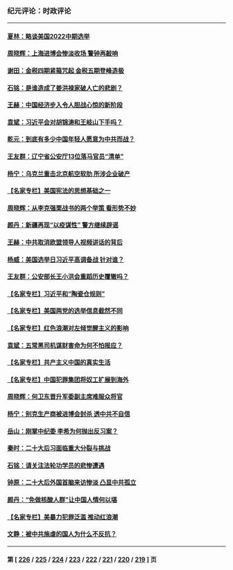 ### 纪元评论：时政评论
---
#### [夏林：略谈美国2022中期选举](../../pages/nsc1025/n13863640.md) 
#### [周晓辉：上海进博会惨淡收场 警钟再敲响](../../pages/nsc1025/n13863574.md) 
#### [谢田：金税四期紧箍咒起 金税五期登峰造极](../../pages/nsc1025/n13863576.md) 
#### [石铭：是谁造成了姜洪禄家破人亡的悲剧？](../../pages/nsc1025/n13863223.md) 
#### [王赫：中国经济步入令人胆战心惊的新阶段](../../pages/nsc1025/n13863017.md) 
#### [袁斌：习近平会对胡锦涛和王岐山下手吗？](../../pages/nsc1025/n13863055.md) 
#### [乾元：到底有多少中国年轻人愿意为中共而战？](../../pages/nsc1025/n13863027.md) 
#### [王友群：辽宁省公安厅13位落马官员“清单”](../../pages/nsc1025/n13862934.md) 
#### [杨宁：乌克兰重击北京航空软肋 所涉企业破产](../../pages/nsc1025/n13862758.md) 
#### [【名家专栏】美国宪法的思想基础之一](../../pages/nsc1025/n13862678.md) 
#### [周晓辉：从李克强栗战书的两个举策 看形势不妙](../../pages/nsc1025/n13862541.md) 
#### [颜丹：新疆再现“以疫谋性” 警方继续辟谣](../../pages/nsc1025/n13862514.md) 
#### [王赫：中共取消欧盟领导人视频讲话的背后](../../pages/nsc1025/n13862165.md) 
#### [杨威：美国选举日习近平高调备战 针对谁？](../../pages/nsc1025/n13862147.md) 
#### [王友群：公安部长王小洪会重蹈历史覆辙吗？](../../pages/nsc1025/n13861355.md) 
#### [【名家专栏】习近平和“陶瓷仓规则”](../../pages/nsc1025/n13861884.md) 
#### [【名家专栏】美国两党的选举信息截然不同](../../pages/nsc1025/n13861991.md) 
#### [【名家专栏】红色浪潮对左倾觉醒主义的影响](../../pages/nsc1025/n13861886.md) 
#### [袁斌：五常黑司机谋财害命为何不怕报应？](../../pages/nsc1025/n13861601.md) 
#### [【名家专栏】共产主义中国的真实生活](../../pages/nsc1025/n13861172.md) 
#### [【名家专栏】中国犯罪集团将奴工扩展到海外](../../pages/nsc1025/n13861159.md) 
#### [周晓辉：何卫东晋升军委副主席难服众将官](../../pages/nsc1025/n13861315.md) 
#### [杨宁：别克生产商被进博会封杀 透中共不自信](../../pages/nsc1025/n13861307.md) 
#### [岳山：刚掌中纪委 李希为何抛出反习案？](../../pages/nsc1025/n13861260.md) 
#### [秦时：二十大后习面临重大分裂与挑战](../../pages/nsc1025/n13860691.md) 
#### [石铭：请关注法轮功学员的悲惨遭遇](../../pages/nsc1025/n13860692.md) 
#### [钟原：二十大后外国首脑来访惨淡 凸显中共孤立](../../pages/nsc1025/n13860649.md) 
#### [颜丹：“免做核酸人群”让中国人情何以堪](../../pages/nsc1025/n13860631.md) 
#### [【名家专栏】美暴力犯罪泛滥 推动红浪潮](../../pages/nsc1025/n13860542.md) 
#### [文静：被中共施虐的国人为什么不反抗？](../../pages/nsc1025/n13860432.md) 

---
#### 第 [ [226](./226.md) / [225](./225.md) / [224](./224.md) / [223](./223.md) / [222](./222.md) / [221](./221.md) / [220](./220.md) / [219](./219.md) ] 页
